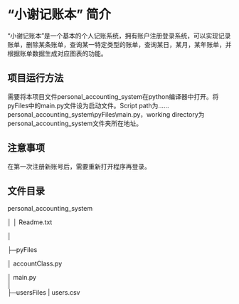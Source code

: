 # “小谢记账本” 简介

“小谢记账本”是一个基本的个人记账系统，拥有账户注册登录系统，可以实现记录账单，删除某条账单，查询某一特定类型的账单，查询某日，某月，某年账单，并根据账单数据生成对应图表的功能。

## 项目运行方法
需要将本项目文件personal_accounting_system在python编译器中打开。将pyFiles中的main.py文件设为启动文件。Script path为……personal_accounting_system\pyFiles\main.py，working directory为personal_accounting_system文件夹所在地址。
## 注意事项
在第一次注册新账号后，需要重新打开程序再登录。

## 文件目录
personal_accounting_system

│
│  Readme.txt

│  

├─pyFiles

│      accountClass.py

│      main.py  
│                   
├─usersFiles
|       users.csv
